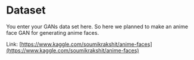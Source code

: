 # Dataset

You enter your GANs data set here.
So here we planned to make an anime face GAN for generating anime faces.

Link: [https://www.kaggle.com/soumikrakshit/anime-faces](https://www.kaggle.com/soumikrakshit/anime-faces)
